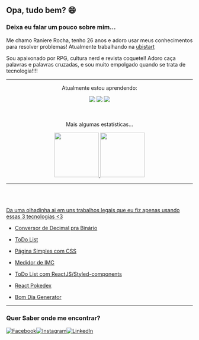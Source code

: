 ## Opa, tudo bem? :smile:

### Deixa eu falar um pouco sobre mim...

Me chamo Raniere Rocha, tenho 26 anos e adoro usar meus conhecimentos para resolver problemas! Atualmente trabalhando na [ubistart](https://www.ubistart.com/)

Sou apaixonado por RPG, cultura nerd e revista coquetel! Adoro caça palavras e palavras cruzadas, e sou muito empolgado quando se trata de tecnologia!!!!
<hr>
<div align="center">
  <p>Atualmente estou aprendendo: </p>
      <img src="https://img.shields.io/badge/HTML5-E34F26?style=for-the-badge&logo=html5&logoColor=white">
      <img src="https://img.shields.io/badge/CSS3-1572B6?style=for-the-badge&logo=css3&logoColor=white">
      <img src="https://img.shields.io/badge/JavaScript-F7DF1E?style=for-the-badge&logo=javascript&logoColor=black">
</div>
    <br>
    <br>
<div align="center">
  <p>Mais algumas estatísticas...</p>
  <a href="https://github.com/raniererocha">
<img height="120em" src="https://github-readme-stats.vercel.app/api/top-langs/?username=raniererocha&layout=compact&langs_count=7&theme=dracula"/>
<img height="120em" src="https://github-readme-stats.vercel.app/api?username=raniererocha&show_icons=true&theme=dracula&include_all_commits=true&count_private=true"/>
</div>
  <hr>
  <br>
  <br>

Da uma olhadinha ai em uns trabalhos legais que eu fiz apenas usando essas 3 tecnologias <3

- [Conversor de Decimal pra Binário](https://github.com/raniererocha/DecToBin)

- [ToDo List](https://github.com/raniererocha/my-todolist)

- [Página Simples com CSS](https://github.com/raniererocha/css-one-page)

- [Medidor de IMC](https://github.com/raniererocha/imc-meter)

- [ToDo List com ReactJS/Styled-components](https://github.com/raniererocha/react-list-app)
                                                                                          
- [React Pokedex](https://github.com/raniererocha/pokedex)

- [Bom Dia Generator](https://github.com/raniererocha/bom-dia-generator)

  

---

### Quer Saber onde me encontrar? 



[![Facebook](https://img.shields.io/badge/Facebook-1877F2?style=for-the-badge&logo=facebook&logoColor=white)](https://www.facebook.com/rlsmont/)[![Instagram](https://img.shields.io/badge/Instagram-E4405F?style=for-the-badge&logo=instagram&logoColor=white)](https://www.instagram.com/ranierelucass/)[![LinkedIn](https://img.shields.io/badge/LinkedIn-0077B5?style=for-the-badge&logo=linkedin&logoColor=white)](https://www.linkedin.com/in/raniererocha/)

